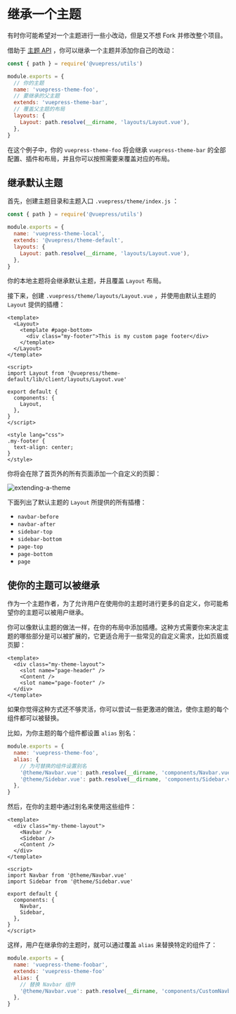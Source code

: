 # 继承一个主题

有时你可能希望对一个主题进行一些小改动，但是又不想 Fork 并修改整个项目。

借助于 [主题 API](../../reference/theme-api.md) ，你可以继承一个主题并添加你自己的改动：

```js
const { path } = require('@vuepress/utils')

module.exports = {
  // 你的主题
  name: 'vuepress-theme-foo',
  // 要继承的父主题
  extends: 'vuepress-theme-bar',
  // 覆盖父主题的布局
  layouts: {
    Layout: path.resolve(__dirname, 'layouts/Layout.vue'),
  },
}
```

在这个例子中，你的 `vuepress-theme-foo` 将会继承 `vuepress-theme-bar` 的全部配置、插件和布局，并且你可以按照需要来覆盖对应的布局。

## 继承默认主题

首先，创建主题目录和主题入口 `.vuepress/theme/index.js` ：

```js
const { path } = require('@vuepress/utils')

module.exports = {
  name: 'vuepress-theme-local',
  extends: '@vuepress/theme-default',
  layouts: {
    Layout: path.resolve(__dirname, 'layouts/Layout.vue'),
  },
}
```

你的本地主题将会继承默认主题，并且覆盖 `Layout` 布局。

接下来，创建 `.vuepress/theme/layouts/Layout.vue` ，并使用由默认主题的 `Layout` 提供的插槽：

```vue
<template>
  <Layout>
    <template #page-bottom>
      <div class="my-footer">This is my custom page footer</div>
    </template>
  </Layout>
</template>

<script>
import Layout from '@vuepress/theme-default/lib/client/layouts/Layout.vue'

export default {
  components: {
    Layout,
  },
}
</script>

<style lang="css">
.my-footer {
  text-align: center;
}
</style>
```

你将会在除了首页外的所有页面添加一个自定义的页脚：

![extending-a-theme](/images/cookbook/extending-a-theme-01.png)

下面列出了默认主题的 `Layout` 所提供的所有插槽：

- `navbar-before`
- `navbar-after`
- `sidebar-top`
- `sidebar-bottom`
- `page-top`
- `page-bottom`
- `page`

## 使你的主题可以被继承

作为一个主题作者，为了允许用户在使用你的主题时进行更多的自定义，你可能希望你的主题可以被用户继承。

你可以像默认主题的做法一样，在你的布局中添加插槽。这种方式需要你来决定主题的哪些部分是可以被扩展的，它更适合用于一些常见的自定义需求，比如页眉或页脚：

```vue
<template>
  <div class="my-theme-layout">
    <slot name="page-header" />
    <Content />
    <slot name="page-footer" />
  </div>
</template>
```

如果你觉得这种方式还不够灵活，你可以尝试一些更激进的做法，使你主题的每个组件都可以被替换。

比如，为你主题的每个组件都设置 `alias` 别名：

```js
module.exports = {
  name: 'vuepress-theme-foo',
  alias: {
    // 为可替换的组件设置别名
    '@theme/Navbar.vue': path.resolve(__dirname, 'components/Navbar.vue'),
    '@theme/Sidebar.vue': path.resolve(__dirname, 'components/Sidebar.vue'),
  },
}
```

然后，在你的主题中通过别名来使用这些组件：

```vue
<template>
  <div class="my-theme-layout">
    <Navbar />
    <Sidebar />
    <Content />
  </div>
</template>

<script>
import Navbar from '@theme/Navbar.vue'
import Sidebar from '@theme/Sidebar.vue'

export default {
  components: {
    Navbar,
    Sidebar,
  },
}
</script>
```

这样，用户在继承你的主题时，就可以通过覆盖 `alias` 来替换特定的组件了：

```js
module.exports = {
  name: 'vuepress-theme-foobar',
  extends: 'vuepress-theme-foo'
  alias: {
    // 替换 Navbar 组件
    '@theme/Navbar.vue': path.resolve(__dirname, 'components/CustomNavbar.vue'),
  },
}
```
